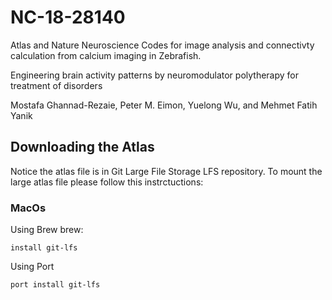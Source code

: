 # NC-18-28140

 
Atlas and Nature Neuroscience Codes for image analysis and connectivty calculation from calcium imaging in Zebrafish.

Engineering brain activity patterns by neuromodulator polytherapy for treatment of disorders

Mostafa Ghannad-Rezaie, Peter M. Eimon, Yuelong Wu, and Mehmet Fatih Yanik

## Downloading the Atlas
Notice the atlas file is in Git Large File Storage LFS repository. To mount the large atlas file please follow this instrctuctions:
### MacOs
Using Brew brew:

```
install git-lfs
```

Using Port 

```
port install git-lfs
```


